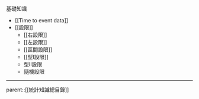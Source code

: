 基礎知識
- [[Time to event data]]
- [[設限]]
	- [[右設限]]
	- [[左設限]]
	- [[區間設限]]
	- [[型I設限]]
	- 型II設限
	- 隨機設限
- - -
parent::[[統計知識總目錄]]